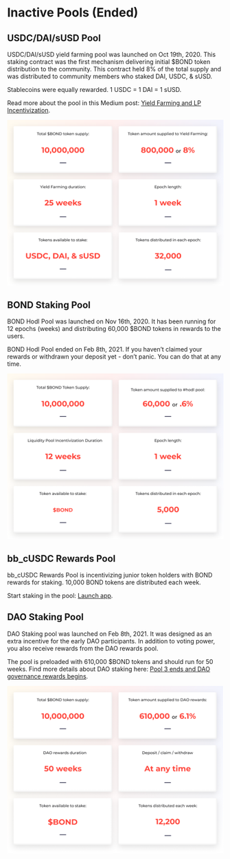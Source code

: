 # Inactive Pools (Ended)

## USDC/DAI/sUSD Pool

USDC/DAI/sUSD yield farming pool was launched on Oct 19th, 2020. This staking contract was the first mechanism delivering initial $BOND token distribution to the community. This contract held 8% of the total supply and was distributed to community members who staked DAI, USDC, & sUSD.

Stablecoins were equally rewarded. 1 USDC = 1 DAI = 1 sUSD.

Read more about the pool in this Medium post: [Yield Farming and LP Incentivization](https://medium.com/barnbridge/yield-farming-and-lp-incentivization-25eba3f55ec4).

![](<../.gitbook/assets/pool1 (1).png>)

## BOND Staking Pool

BOND Hodl Pool was launched on Nov 16th, 2020. It has been running for 12 epochs (weeks) and distributing 60,000 $BOND tokens in rewards to the users.

BOND Hodl Pool ended on Feb 8th, 2021. If you haven’t claimed your rewards or withdrawn your deposit yet - don’t panic. You can do that at any time.

![](../.gitbook/assets/pool3.png)

## bb\_cUSDC Rewards Pool

bb\_cUSDC Rewards Pool is incentivizing junior token holders with BOND rewards for staking. 10,000 BOND tokens are distributed each week.&#x20;

Start staking in the pool: [Launch app](https://app.barnbridge.com/smart-yield/pool?m=compound/v2\&t=USDC).

## DAO Staking Pool

DAO Staking pool was launched on Feb 8th, 2021. It was designed as an extra incentive for the early DAO participants. In addition to voting power, you also receive rewards from the DAO rewards pool.

The pool is preloaded with 610,000 $BOND tokens and should run for 50 weeks. Find more details about DAO staking here: [Pool 3 ends and DAO governance rewards begins](https://medium.com/barnbridge/pool-3-ends-and-dao-governance-rewards-begins-8e57ec5041).

![](../.gitbook/assets/daopool.png)
